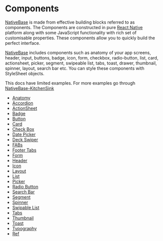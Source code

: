 # Components

[NativeBase](https://nativebase.io/) is made from effective building blocks referred to as components. The Components are constructed in pure [React Native](https://facebook.github.io/react-native/) platform along with some JavaScript functionality with rich set of customisable properties. These components allow you to quickly build the perfect interface.


[NativeBase](https://nativebase.io/) includes components such as anatomy of your app screens, header, input, buttons, badge, icon, form, checkbox, radio-button, list, card, actionsheet, picker, segment, swipeable list, tabs, toast, drawer, thumbnail, spinner, layout, search bar etc. You can style these components with StyleSheet objects.


This docs have limited examples. For more examples go through [NativeBase-KitchenSink](https://github.com/GeekyAnts/NativeBase-KitchenSink)<br/>


* [Anatomy](Components.md#anatomy-headref)
* [Accordion](Components.md#accordion-def-headref)
* [ActionSheet](Components.md#actionsheet-def-headref)
* [Badge](Components.md#Badge)
* [Button](Components.md#button-def-headref)
* [Card](Components.md#card-def-headref)
* [Check Box](Components.md#checkbox-headref)
* [Date Picker](Components.md#date-picker-def-headref)
* [Deck Swiper](Components.md#deckswiper-def-headref)
* [FABs](Components.md#fabs-def-headref)
* [Footer Tabs](Components.md#footer-tabs-def-headref)
* [Form](Components.md#Form)
* [Header](Components.md#header-def-headref)
* [Icon](Components.md#icon-def-headref)
* [Layout](Components.md#Layout)
* [List](Components.md#list-def-headref)
* [Picker](Components.md#picker-def-headref)
* [Radio Button](Components.md#radio-button-headref)
* [Search Bar](Components.md#search-bar-headref)
* [Segment](Components.md#segment-inside-header-headref)
* [Spinner](Components.md#Spinner)
* [Swipable List](Components.md#swipeable-multi-def-headref)
* [Tabs](Components.md#tabs-def-headref)
* [Thumbnail](Components.md#Thumbnail)
* [Toast](Components.md#toast-def-headref)
* [Typography](Components.md#Typography)
* [Ref](Components.md#ref-components-headref)
